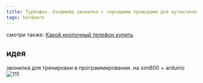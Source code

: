 ```yaml
---
title: Турбофон. Хэндмейд звонилка с торчащими проводами для аутентичности
tags: hardware
---
```


смотри также: [Какой кнопочный телефон купить](../hardware/vybor-telefona.md)

## идея
звонилка для тренировки в программировании. на sim800 + arduino
![111](https://user-images.githubusercontent.com/17731587/181620428-ed1eed65-015d-43bb-b8ae-0dcc8893ad77.png)
